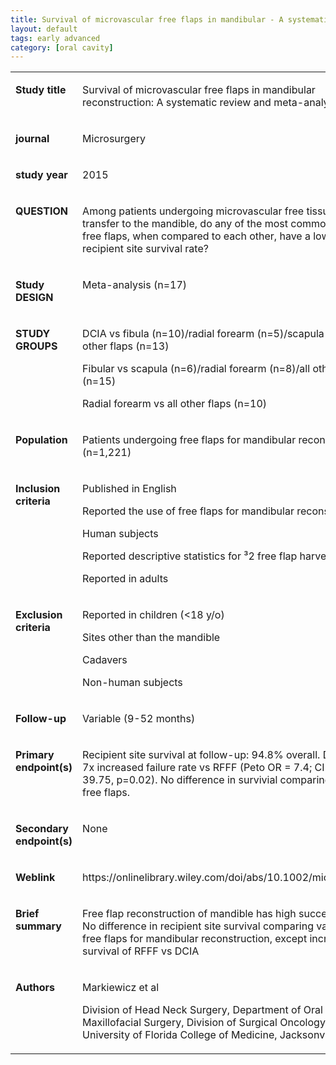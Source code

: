 ```yaml
---
title: Survival of microvascular free flaps in mandibular - A systematic review and meta-analysis
layout: default
tags: early advanced
category: [oral cavity]
---
```


<table class="table">
    <tbody>
        <tr>
            <td width="131" valign="top">
                <p>
                    <strong>Study title</strong>
                </p>
            </td>
            <td width="294" valign="top">
                <p>
                    Survival of microvascular free flaps in mandibular
                    reconstruction: A systematic review and meta-analysis
                </p>
            </td>
        </tr>
        <tr>
            <td width="131" valign="top">
                <p>
                    <strong>journal</strong>
                </p>
            </td>
            <td width="294" valign="top">
                <p>
                    Microsurgery
                </p>
            </td>
        </tr>
        <tr>
            <td width="131" valign="top">
                <p>
                    <strong>study year</strong>
                </p>
            </td>
            <td width="294" valign="top">
                <p>
                    2015
                </p>
            </td>
        </tr>
        <tr>
            <td width="131" valign="top">
                <p>
                    <strong>QUESTION</strong>
                </p>
            </td>
            <td width="294" valign="top">
                <p>
                    Among patients undergoing microvascular free tissue
                    transfer to the mandible, do any of the most commonly used
                    free flaps, when compared to each other, have a lower
                    recipient site survival rate?
                </p>
            </td>
        </tr>
        <tr>
            <td width="131" valign="top">
                <p>
                    <strong>Study DESIGN</strong>
                </p>
            </td>
            <td width="294" valign="top">
                <p>
                    Meta-analysis (n=17)
                </p>
            </td>
        </tr>
        <tr>
            <td width="131" valign="top">
                <p>
                    <strong>STUDY GROUPS</strong>
                </p>
            </td>
            <td width="294" valign="top">
                <p>
                    DCIA vs fibula (n=10)/radial forearm (n=5)/scapula
                    (n=2)/all other flaps (n=13)
                </p>
                <p>
                    Fibular vs scapula (n=6)/radial forearm (n=8)/all other
                    flaps (n=15)
                </p>
                <p>
                    Radial forearm vs all other flaps (n=10)
                </p>
            </td>
        </tr>
        <tr>
            <td width="131" valign="top">
                <p>
                    <strong>Population</strong>
                </p>
            </td>
            <td width="294" valign="top">
                <p>
                    Patients undergoing free flaps for mandibular
                    reconstruction (n=1,221)
                </p>
            </td>
        </tr>
        <tr>
            <td width="131" valign="top">
                <p>
                    <strong>Inclusion criteria</strong>
                </p>
            </td>
            <td width="294" valign="top">
                <p>
                    Published in English
                </p>
                <p>
                    Reported the use of free flaps for mandibular
                    reconstruction
                </p>
                <p>
                    Human subjects
                </p>
                <p>
                    Reported descriptive statistics for ³2 free flap harvest
                    sites
                </p>
                <p>
                    Reported in adults
                </p>
            </td>
        </tr>
        <tr>
            <td width="131" valign="top">
                <p>
                    <strong>Exclusion criteria</strong>
                </p>
            </td>
            <td width="294" valign="top">
                <p>
                    Reported in children (&lt;18 y/o)
                </p>
                <p>
                    Sites other than the mandible
                </p>
                <p>
                    Cadavers
                </p>
                <p>
                    Non-human subjects
                </p>
            </td>
        </tr>
        <tr>
            <td width="131" valign="top">
                <p>
                    <strong>Follow-up</strong>
                </p>
            </td>
            <td width="294" valign="top">
                <p>
                    Variable (9-52 months)
                </p>
            </td>
        </tr>
        <tr>
            <td width="131" valign="top">
                <p>
                    <strong>Primary endpoint(s)</strong>
                </p>
            </td>
            <td width="294" valign="top">
                <p>
                    Recipient site survival at follow-up: 94.8% overall. DCIA
                    had 7x increased failure rate vs RFFF (Peto OR = 7.4; CI –
                    1.38, 39.75, p=0.02). No difference in survivial comparing
                    other free flaps.
                </p>
            </td>
        </tr>
        <tr>
            <td width="131" valign="top">
                <p>
                    <strong>Secondary endpoint(s)</strong>
                </p>
            </td>
            <td width="294" valign="top">
                <p>
                    None
                </p>
            </td>
        </tr>
        <tr>
            <td width="131" valign="top">
                <p>
                    <strong>Weblink</strong>
                </p>
            </td>
            <td width="294" valign="top">
                <p>
                    https://onlinelibrary.wiley.com/doi/abs/10.1002/micr.22471
                </p>
            </td>
        </tr>
        <tr>
            <td width="131" valign="top">
                <p>
                    <strong>Brief summary</strong>
                </p>
            </td>
            <td width="294" valign="top">
                <p>
                    Free flap reconstruction of mandible has high success rate.
                    No difference in recipient site survival comparing various
                    free flaps for mandibular reconstruction, except increased
                    survival of RFFF vs DCIA
                </p>
            </td>
        </tr>
        <tr>
            <td width="131" valign="top">
                <p>
                    <strong>Authors</strong>
                </p>
            </td>
            <td width="294" valign="top">
                <p>
                    Markiewicz et al
                </p>
                <p>
                    Division of Head Neck Surgery, Department of Oral and
                    Maxillofacial Surgery, Division of Surgical Oncology,
                    University of Florida College of Medicine, Jacksonville,
                    USA
                </p>
            </td>
        </tr>
    </tbody>
</table>
